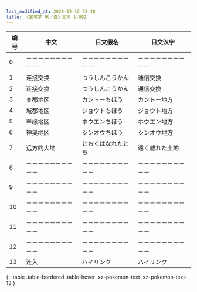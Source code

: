 ```yaml
---
last_modified_at: 2020-12-15 22:48
title: 《宝可梦 黑／白》文本 1-092
---
```

| 编号 | 中文 | 日文假名 | 日文汉字 |
| ---- | ---- | ---- | --- |
| 0 | －－－－－－－－－－ | －－－－－－－－－－ | －－－－－－－－－－ |
| 1 | 连接交换 | つうしんこうかん | 通信交換 |
| 2 | 连接交换 | つうしんこうかん | 通信交換 |
| 3 | 关都地区 | カントーちほう | カントー地方 |
| 4 | 城都地区 | ジョウトちほう | ジョウト地方 |
| 5 | 丰缘地区 | ホウエンちほう | ホウエン地方 |
| 6 | 神奥地区 | シンオウちほう | シンオウ地方 |
| 7 | 远方的大地 | とおくはなれたとち | 遠く離れた土地 |
| 8 | －－－－－－－－－－ | －－－－－－－－－－ | －－－－－－－－－－ |
| 9 | －－－－－－－－－－ | －－－－－－－－－－ | －－－－－－－－－－ |
| 10 | －－－－－－－－－－ | －－－－－－－－－－ | －－－－－－－－－－ |
| 11 | －－－－－－－－－－ | －－－－－－－－－－ | －－－－－－－－－－ |
| 12 | －－－－－－－－－－ | －－－－－－－－－－ | －－－－－－－－－－ |
| 13 | 连入 | ハイリンク | ハイリンク |
{: .table .table-bordered .table-hover .xz-pokemon-text .xz-pokemon-text-13 }